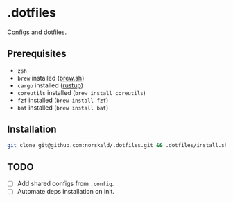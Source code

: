 # .dotfiles

Configs and dotfiles.

## Prerequisites

- `zsh`
- `brew` installed ([brew.sh](https://brew.sh))
- `cargo` installed ([rustup](https://rustup.rs))
- `coreutils` installed (`brew install coreutils`)
- `fzf` installed (`brew install fzf`)
- `bat` installed (`brew install bat`)

## Installation

```bash
git clone git@github.com:norskeld/.dotfiles.git && .dotfiles/install.sh
```

## TODO

- [ ] Add shared configs from `.config`.
- [ ] Automate deps installation on init.
